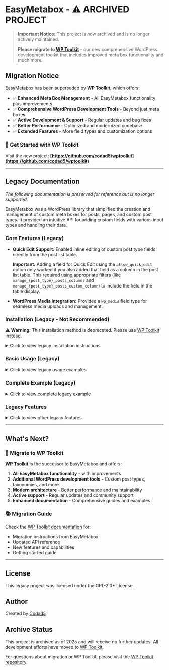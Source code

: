# EasyMetabox - ⚠️ ARCHIVED PROJECT

> **Important Notice:** This project is now archived and is no longer actively maintained. 
> 
> **Please migrate to [WP Toolkit](https://github.com/codad5/wptoolkit)** - our new comprehensive WordPress development toolkit that includes improved meta box functionality and much more.

## Migration Notice

EasyMetabox has been superseded by **WP Toolkit**, which offers:

- ✅ **Enhanced Meta Box Management** - All EasyMetabox functionality plus improvements
- ✅ **Comprehensive WordPress Development Tools** - Beyond just meta boxes
- ✅ **Active Development & Support** - Regular updates and bug fixes
- ✅ **Better Performance** - Optimized and modernized codebase
- ✅ **Extended Features** - More field types and customization options

### 🚀 Get Started with WP Toolkit

Visit the new project: **[https://github.com/codad5/wptoolkit](https://github.com/codad5/wptoolkit)**

---

## Legacy Documentation

*The following documentation is preserved for reference but is no longer supported.*

EasyMetabox was a WordPress library that simplified the creation and management of custom meta boxes for posts, pages, and custom post types. It provided an intuitive API for adding custom fields with various input types and handling their data.

### Core Features (Legacy)

- **Quick Edit Support:** Enabled inline editing of custom post type fields directly from the post list table.
  
  **Important:** Adding a field for Quick Edit using the `allow_quick_edit` option only worked if you also added that field as a column in the post list table. This required using appropriate filters (like `manage_{post_type}_posts_columns` and `manage_{post_type}_posts_custom_column`) to include the field in the table display.

- **WordPress Media Integration:** Provided a `wp_media` field type for seamless media uploads and management.

### Installation (Legacy - Not Recommended)

⚠️ **Warning:** This installation method is deprecated. Please use [WP Toolkit](https://github.com/codad5/wptoolkit) instead.

<details>
<summary>Click to view legacy installation instructions</summary>

Since this was a WordPress library, you couldn't use Composer directly unless your application compiled Composer dependencies. The installation steps were:

1. Download the source code from GitHub: [codad5/easy-metabox](https://github.com/codad5/easy-metabox)
2. Place the files in your WordPress plugin or theme directory.
3. Include the library in your code:

   ```php
   require_once __DIR__ . '/path-to-easy-metabox/get-easy-metabox.php';
   ```
</details>

### Basic Usage (Legacy)

<details>
<summary>Click to view legacy usage examples</summary>

Here's how meta boxes were created with EasyMetabox:

```php
// Create a new meta box
$metabox = getEasyMetabox(
    'my_meta_box',            // Unique identifier
    'Additional Information', // Meta box title
    'post'                    // Post type
);

// Add fields
$metabox->add_field('author_email', 'Author Email', 'email');
$metabox->add_field('publish_date', 'Publish Date', 'date');

// Set up the meta box
$metabox->setup_actions();
```

#### Available Field Types (Legacy)
- text
- textarea
- select
- checkbox
- radio
- number
- date
- url
- email
- tel
- password
- hidden
- color
- file
- wp_media

#### Field Configuration (Legacy)
```php
$metabox->add_field(
    'field_id',          // Field ID
    'Field Label',       // Field Label
    'text',              // Field Type
    [],                  // Options (for select, radio, checkbox)
    [                    // HTML attributes
        'class' => 'my-class',
        'required' => true,
        'placeholder' => 'Enter value'
    ],
    [                    // Additional options
        'allow_quick_edit' => true,
        'default' => 'Default value'
    ]
);
```

#### Quick Edit Support (Legacy)
```php
$metabox->add_field(
    'field_name',
    'Field Label',
    'text',
    [],
    [],
    ['allow_quick_edit' => true]
);
```

#### WordPress Media Integration (Legacy)
```php
$metabox->add_field(
    'image_field',
    'Upload Image',
    'wp_media',
    [],
    ['multiple' => true] // Allow multiple file selection
);
```

#### Retrieving Meta Values (Legacy)
```php
// Get a single field value
$value = $metabox->get_field_value('field_id');

// Get all meta values for a post
$all_meta = $metabox->all_meta($post_id);
```
</details>

### Complete Example (Legacy)

<details>
<summary>Click to view complete legacy example</summary>

```php
<?php
/**
 * Legacy Example of integrating EasyMetabox with a Custom Post Type
 * This code is deprecated - use WP Toolkit instead
 */

require_once __DIR__ . '/path-to-easy-metabox/get-easy-metabox.php';

// Define post type constant
const PRODUCT_POST_TYPE = 'product';

/**
 * Register the Product custom post type
 */
function register_product_post_type(): void {
    $labels = array(
        'name'               => 'Products',
        'singular_name'      => 'Product',
        'menu_name'          => 'Products',
        'add_new'            => 'Add New',
        'add_new_item'       => 'Add New Product',
        'edit_item'          => 'Edit Product',
        'new_item'           => 'New Product',
        'view_item'          => 'View Product',
        'search_items'       => 'Search Products',
        'not_found'          => 'No products found',
        'not_found_in_trash' => 'No products found in Trash'
    );

    $args = array(
        'labels'             => $labels,
        'public'             => true,
        'publicly_queryable' => true,
        'show_ui'            => true,
        'show_in_menu'       => true,
        'query_var'          => true,
        'rewrite'            => array('slug' => 'products'),
        'capability_type'    => 'post',
        'has_archive'        => true,
        'hierarchical'       => false,
        'menu_position'      => 5,
        'menu_icon'          => 'dashicons-cart',
        'supports'           => array('title', 'editor', 'thumbnail')
    );

    register_post_type(PRODUCT_POST_TYPE, $args);
}

// Register the custom post type
add_action('init', 'register_product_post_type');

/**
 * Create and configure the product meta box
 */
function add_product_metabox(): void {
    global $product_metabox;
    
    $product_metabox = getEasyMetabox('product_details', 'Product Details', PRODUCT_POST_TYPE);

    $product_metabox->add_field('price', 'Price', 'number', [], [
        'required' => true,
        'min' => 0,
        'step' => 0.01
    ]);

    $product_metabox->add_field('category', 'Category', 'select', [
        'electronics' => 'Electronics',
        'clothing' => 'Clothing',
        'books' => 'Books'
    ]);

    $product_metabox->add_field('images', 'Product Images', 'wp_media', [], [
        'multiple' => true
    ]);

    $product_metabox->setup_actions();
}

add_action('admin_init', 'add_product_metabox');

/**
 * Handle saving the meta box data
 */
function save_product_meta($post_id): bool {
    global $product_metabox;

    try {
        if (defined('DOING_AUTOSAVE') && DOING_AUTOSAVE) {
            return false;
        }

        if (!current_user_can('edit_post', $post_id)) {
            return false;
        }

        return $product_metabox->save($post_id);
    } catch (\Throwable $th) {
        return false;
    }
}

// Hook into saving the post type
add_action("save_post_" . PRODUCT_POST_TYPE, 'save_product_meta');

/**
 * Optional: Display product meta data on the front end
 */
function display_product_meta($content) {
    global $product_metabox;
    
    // Only modify product post type content
    if (!is_singular(PRODUCT_POST_TYPE)) {
        return $content;
    }

    $post_id = get_the_ID();
    $price = $product_metabox->get_field_value('price', $post_id);
    $category = $product_metabox->get_field_value('category', $post_id);
    $images = $product_metabox->get_field_value('images', $post_id, false); // false to get array of images

    $meta_html = '<div class="product-meta">';
    $meta_html .= '<p class="price">Price: $' . esc_html($price) . '</p>';
    $meta_html .= '<p class="category">Category: ' . esc_html($category) . '</p>';
    
    if (!empty($images)) {
        $meta_html .= '<div class="product-gallery">';
        foreach ($images as $image_url) {
            $meta_html .= '<img src="' . esc_url($image_url) . '" alt="Product Image">';
        }
        $meta_html .= '</div>';
    }
    
    $meta_html .= '</div>';

    return $content . $meta_html;
}

// Add meta data to the content
add_filter('the_content', 'display_product_meta');
```
</details>

### Legacy Features

<details>
<summary>Click to view other legacy features</summary>

#### Validation (Legacy)
The library included built-in validation for field types. You could show admin errors by enabling them:

```php
$metabox->set_show_admin_error(true);
```

#### Prefix Support (Legacy)
You could set a prefix for all field IDs:

```php
$metabox->set_prefix('my_prefix_');
```

#### Custom Input Types (Legacy)
You could add custom input types:

```php
$metabox->set_input_type_html('custom_type', function($id, $data) {
    // Return HTML string for custom input type
    return "<input type='text' id='{$id}' name='{$id}' />";
});
```
</details>

---

## What's Next?

### 🔄 Migrate to WP Toolkit

**[WP Toolkit](https://github.com/codad5/wptoolkit)** is the successor to EasyMetabox and offers:

1. **All EasyMetabox functionality** - with improvements
2. **Additional WordPress development tools** - Custom post types, taxonomies, and more
3. **Modern architecture** - Better performance and maintainability
4. **Active support** - Regular updates and community support
5. **Enhanced documentation** - Comprehensive guides and examples

### 📚 Migration Guide

Check the [WP Toolkit documentation](https://github.com/codad5/wptoolkit) for:
- Migration instructions from EasyMetabox
- Updated API reference
- New features and capabilities
- Getting started guide

---

## License

This legacy project was licensed under the GPL-2.0+ License.

## Author

Created by [Codad5](https://codad5.me)

## Archive Status

This project is archived as of 2025 and will receive no further updates. All development efforts have moved to [WP Toolkit](https://github.com/codad5/wptoolkit).

For questions about migration or WP Toolkit, please visit the [WP Toolkit repository](https://github.com/codad5/wptoolkit).
